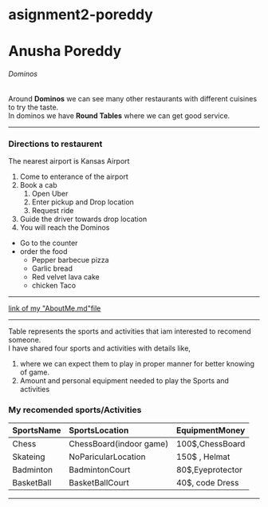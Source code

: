 # asignment2-poreddy
# Anusha Poreddy
###### Dominos
Around **Dominos** we can see many other restaurants with different cuisines to try the taste.<br>
In dominos we have **Round Tables** where we can get good service.

---
### Directions to restaurent

The nearest airport is Kansas Airport
1. Come to enterance of the airport
2. Book a cab
    1. Open Uber 
    2. Enter pickup and Drop location
    3. Request ride
3. Guide the driver towards drop location
4. You will reach the Dominos 

* Go to the counter
* order the food
    * Pepper barbecue pizza
    * Garlic bread
    * Red velvet lava cake
    * chicken Taco
---    

[link of my "AboutMe.md"file](https://github.com/anushaporeddy030697/assignment2-poreddy/blob/main/AboutMe.md) 

---
Table represents the  sports and activities that iam interested to recomend someone.<br>I have shared four sports and activities with details like,<br>
1. where we can expect them to play in proper manner for better knowing of game.
2. Amount and personal equipment needed to play the Sports and activities
### My recomended sports/Activities

| SportsName | SportsLocation | EquipmentMoney |
|:---        |:---            |:---   |
| Chess      | ChessBoard(indoor game) | 100$,ChessBoard |
| Skateing   | NoParicularLocation | 150$ , Helmat |
| Badminton  | BadmintonCourt | 80$,Eyeprotector |
| BasketBall | BasketBallCourt | 40$, code Dress |
---